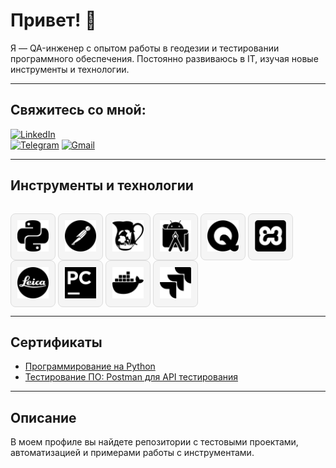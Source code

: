 # Привет! 👋

Я — QA-инженер с опытом работы в геодезии и тестировании программного обеспечения. Постоянно развиваюсь в IT, изучая новые инструменты и технологии.

---

## Свяжитесь со мной:

[![LinkedIn](https://img.shields.io/badge/-LinkedIn-090909?style=for-the-badge&logo=linkedin&logoColor=007BB6)](https://www.linkedin.com/in/wannatoqa/)  
[![Telegram](https://img.shields.io/badge/-Telegram-090909?style=for-the-badge&logo=telegram&logoColor=27A0D9)](https://t.me/romalik)
[![Gmail](https://img.shields.io/badge/-Gmail-090909?style=for-the-badge&logo=gmail&logoColor=EA4335)](mailto:romaliku@gmail.com)

---

## Инструменты и технологии

<p align="center" style="display: flex; flex-wrap: wrap; gap: 10px; justify-content: center;">
  <div style="background-color: #f5f5f5; border: 1px solid #ddd; border-radius: 8px; padding: 10px; display: inline-block;">
    <img src="python.svg" alt="Python" width="50" height="50">
  </div>
  <div style="background-color: #f5f5f5; border: 1px solid #ddd; border-radius: 8px; padding: 10px; display: inline-block;">
    <img src="postman.svg" alt="Postman" width="50" height="50">
  </div>
  <div style="background-color: #f5f5f5; border: 1px solid #ddd; border-radius: 8px; padding: 10px; display: inline-block;">
    <img src="charles.svg" alt="Charles Proxy" width="50" height="50">
  </div>
  <div style="background-color: #f5f5f5; border: 1px solid #ddd; border-radius: 8px; padding: 10px; display: inline-block;">
    <img src="androidstudio.svg" alt="Android Studio" width="50" height="50">
  </div>
  <div style="background-color: #f5f5f5; border: 1px solid #ddd; border-radius: 8px; padding: 10px; display: inline-block;">
    <img src="qase.svg" alt="Qase" width="50" height="50">
  </div>
  <div style="background-color: #f5f5f5; border: 1px solid #ddd; border-radius: 8px; padding: 10px; display: inline-block;">
    <img src="xampp.svg" alt="XAMPP" width="50" height="50">
  </div>
  <div style="background-color: #f5f5f5; border: 1px solid #ddd; border-radius: 8px; padding: 10px; display: inline-block;">
    <img src="leica.svg" alt="Leica Captivate" width="50" height="50">
  </div>
  <div style="background-color: #f5f5f5; border: 1px solid #ddd; border-radius: 8px; padding: 10px; display: inline-block;">
    <img src="pycharm.svg" alt="PyCharm" width="50" height="50">
  </div>
  <div style="background-color: #f5f5f5; border: 1px solid #ddd; border-radius: 8px; padding: 10px; display: inline-block;">
    <img src="docker.svg" alt="Docker" width="50" height="50">
  </div>
  <div style="background-color: #f5f5f5; border: 1px solid #ddd; border-radius: 8px; padding: 10px; display: inline-block;">
    <img src="jira.svg" alt="JIRA" width="50" height="50">
  </div>
</p>

---

## Сертификаты

- [Программирование на Python](https://stepik.org/cert/2506692?lang=en)
- [Тестирование ПО: Postman для API тестирования](https://stepik.org/cert/2213124?lang=en)

---

## Описание

В моем профиле вы найдете репозитории с тестовыми проектами, автоматизацией и примерами работы с инструментами.


